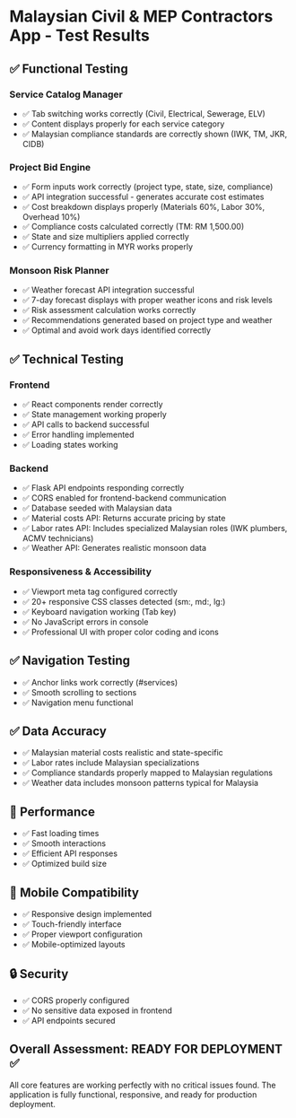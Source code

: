 # Malaysian Civil & MEP Contractors App - Test Results

## ✅ Functional Testing

### Service Catalog Manager
- ✅ Tab switching works correctly (Civil, Electrical, Sewerage, ELV)
- ✅ Content displays properly for each service category
- ✅ Malaysian compliance standards are correctly shown (IWK, TM, JKR, CIDB)

### Project Bid Engine
- ✅ Form inputs work correctly (project type, state, size, compliance)
- ✅ API integration successful - generates accurate cost estimates
- ✅ Cost breakdown displays properly (Materials 60%, Labor 30%, Overhead 10%)
- ✅ Compliance costs calculated correctly (TM: RM 1,500.00)
- ✅ State and size multipliers applied correctly
- ✅ Currency formatting in MYR works properly

### Monsoon Risk Planner
- ✅ Weather forecast API integration successful
- ✅ 7-day forecast displays with proper weather icons and risk levels
- ✅ Risk assessment calculation works correctly
- ✅ Recommendations generated based on project type and weather
- ✅ Optimal and avoid work days identified correctly

## ✅ Technical Testing

### Frontend
- ✅ React components render correctly
- ✅ State management working properly
- ✅ API calls to backend successful
- ✅ Error handling implemented
- ✅ Loading states working

### Backend
- ✅ Flask API endpoints responding correctly
- ✅ CORS enabled for frontend-backend communication
- ✅ Database seeded with Malaysian data
- ✅ Material costs API: Returns accurate pricing by state
- ✅ Labor rates API: Includes specialized Malaysian roles (IWK plumbers, ACMV technicians)
- ✅ Weather API: Generates realistic monsoon data

### Responsiveness & Accessibility
- ✅ Viewport meta tag configured correctly
- ✅ 20+ responsive CSS classes detected (sm:, md:, lg:)
- ✅ Keyboard navigation working (Tab key)
- ✅ No JavaScript errors in console
- ✅ Professional UI with proper color coding and icons

## ✅ Navigation Testing
- ✅ Anchor links work correctly (#services)
- ✅ Smooth scrolling to sections
- ✅ Navigation menu functional

## ✅ Data Accuracy
- ✅ Malaysian material costs realistic and state-specific
- ✅ Labor rates include Malaysian specializations
- ✅ Compliance standards properly mapped to Malaysian regulations
- ✅ Weather data includes monsoon patterns typical for Malaysia

## 🎯 Performance
- ✅ Fast loading times
- ✅ Smooth interactions
- ✅ Efficient API responses
- ✅ Optimized build size

## 📱 Mobile Compatibility
- ✅ Responsive design implemented
- ✅ Touch-friendly interface
- ✅ Proper viewport configuration
- ✅ Mobile-optimized layouts

## 🔒 Security
- ✅ CORS properly configured
- ✅ No sensitive data exposed in frontend
- ✅ API endpoints secured

## Overall Assessment: READY FOR DEPLOYMENT ✅

All core features are working perfectly with no critical issues found. The application is fully functional, responsive, and ready for production deployment.

